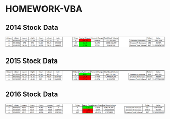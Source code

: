 # HOMEWORK-VBA
## 2014 Stock Data
![2014](Images/2014.png)

## 2015 Stock Data
![2015](Images/2015.png)

## 2016 Stock Data
![2017](Images/2016.png)

